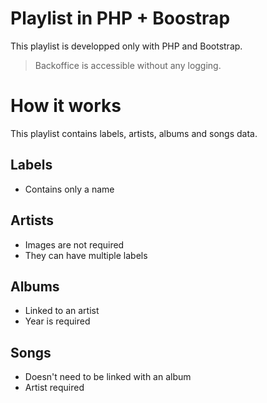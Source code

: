 # Playlist in PHP + Boostrap
This playlist is developped only with PHP and Bootstrap.
> Backoffice is accessible without any logging.

# How it works
This playlist contains labels, artists, albums and songs data.

## Labels
- Contains only a name

## Artists
- Images are not required
- They can have multiple labels

## Albums
- Linked to an artist
- Year is required

## Songs
- Doesn't need to be linked with an album
- Artist required
